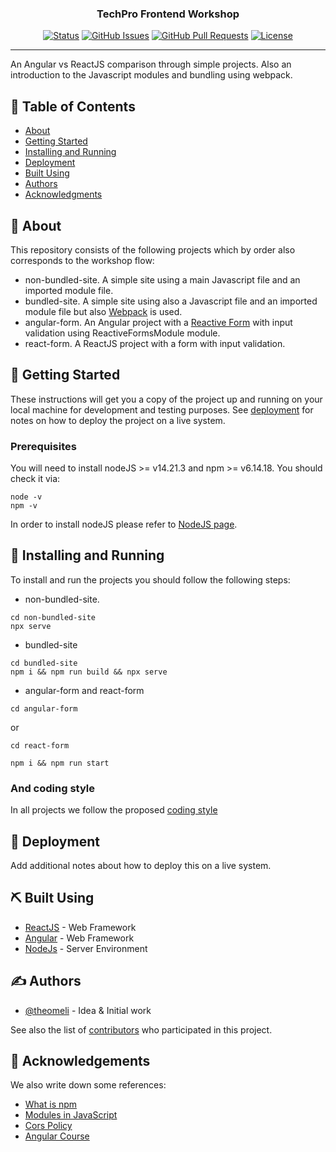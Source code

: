 <h3 align="center">TechPro Frontend Workshop</h3>

<div align="center">

[![Status](https://img.shields.io/badge/status-active-success.svg)]()
[![GitHub Issues](https://img.shields.io/github/issues/kylelobo/The-Documentation-Compendium.svg)](https://github.com/theomeli/techpro-frontend-workshop/issues)
[![GitHub Pull Requests](https://img.shields.io/github/issues-pr/kylelobo/The-Documentation-Compendium.svg)](https://github.com/theomeli/techpro-frontend-workshop/pulls)
[![License](https://img.shields.io/badge/license-MIT-blue.svg)](/LICENSE)

</div>

---

<!-- align="center" -->
<p> An Angular vs ReactJS comparison through simple projects. Also an introduction to the Javascript modules and bundling using webpack.
    <br> 
</p>

## 📝 Table of Contents

- [About](#about)
- [Getting Started](#getting_started)
- [Installing and Running](#installing_and_running)
- [Deployment](#deployment)
- [Built Using](#built_using)
- [Authors](#authors)
- [Acknowledgments](#acknowledgement)

## 🧐 About <a name = "about" id="about"></a>

This repository consists of the following projects which by order also corresponds to the workshop flow: 
- non-bundled-site. A simple site using a main Javascript file and an imported module file.
- bundled-site. A simple site using also a Javascript file and an imported module file but also [Webpack](https://webpack.js.org/) is used.
- angular-form. An Angular project with a [Reactive Form](https://angular.io/guide/reactive-forms) with input validation using ReactiveFormsModule module.
- react-form. A ReactJS project with a form with input validation.

## 🏁 Getting Started <a name = "getting_started" id="getting_started"></a>

These instructions will get you a copy of the project up and running on your local machine for development and testing purposes. See [deployment](#deployment) for notes on how to deploy the project on a live system.

### Prerequisites

You will need to install nodeJS >= v14.21.3 and npm >= v6.14.18. You should check it via:
```
node -v
npm -v
```
In order to install nodeJS please refer to [NodeJS page](https://nodejs.org/en).


## 🔧  Installing and Running <a name = "tests" id="installing_and_running"></a>
To install and run the projects you should follow the following steps:
- non-bundled-site. 
```
cd non-bundled-site
npx serve
```
- bundled-site
```
cd bundled-site
npm i && npm run build && npx serve
```
- angular-form and react-form
```
cd angular-form
```
or
```
cd react-form
```
```
npm i && npm run start
```
<!-- Explain how to run the automated tests for this system.

### Break down into end to end tests

Explain what these tests test and why

```
Give an example
``` -->

### And coding style

In all projects we follow the proposed [coding style](https://developer.mozilla.org/en-US/docs/MDN/Writing_guidelines/Writing_style_guide/Code_style_guide/JavaScript)

<!-- 
## 🎈 Usage <a name="usage"></a>

Add notes about how to use the system. -->

## 🚀 Deployment <a name = "deployment" id="deployment"></a>

Add additional notes about how to deploy this on a live system.

## ⛏️ Built Using <a name = "built_using" id="built_using"></a>

- [ReactJS](https://react.dev/) - Web Framework
- [Angular](https://angularjs.org/) - Web Framework
- [NodeJs](https://nodejs.org/en/) - Server Environment

## ✍️ Authors <a name = "authors" id="authors"></a>

- [@theomeli](https://github.com/theomeli) - Idea & Initial work

See also the list of [contributors](https://github.com/theomeli/techpro-frontend-workshop/contributors) who participated in this project.

## 🎉 Acknowledgements <a name = "acknowledgement" id="acknowledgement"></a>
We also write down some references:

- [What is npm](https://www.w3schools.com/whatis/whatis_npm.asp)
- [Modules in JavaScript](https://www.freecodecamp.org/news/modules-in-javascript/)
- [Cors Policy](https://stackoverflow.com/questions/52919331/access-to-script-at-from-origin-null-has-been-blocked-by-cors-policy)
- [Angular Course](https://www.udemy.com/course/the-complete-guide-to-angular-2/)
